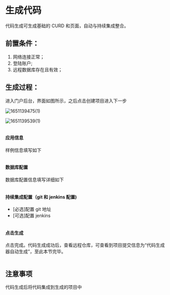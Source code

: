 # 生成代码

代码生成可生成基础的 CURD 和页面，自动与持续集成整合。

## 前置条件：

1. 网络连接正常；
2. 登陆账户;
3. 远程数据库存在且有效；

## 生成过程：

进入门户后台，界面如图所示，之后点击创建项目进入下一步

![1651139475(1)](https://user-images.githubusercontent.com/14259143/165727025-68c4da4a-3cdd-4aff-b1f3-b9257f83901c.png)



![1651139539(1)](https://user-images.githubusercontent.com/14259143/165726993-11f6371a-eae4-4121-a857-281319e3f372.png)

<img :src="$withBase('/technique/example_01.jpg')">

#### 应用信息

样例信息填写如下

<img :src="$withBase('/technique/example_02.png')">

#### 数据库配置

数据库配置信息填写详细如下

<img :src="$withBase('/technique/example_03.png')">

#### 持续集成配置（git 和 jenkins 配置)

- [必选]配置 git 地址
- [可选]配置 jenkins

<img :src="$withBase('/technique/example_04.png')">

#### 点击生成

点击完成。代码生成成功后，查看远程仓库，可查看到项目提交信息为“代码生成器自动生成”，至此本节完毕。

<img :src="$withBase('/technique/example_05.png')">

## 注意事项


代码生成后将代码集成到生成的项目中
